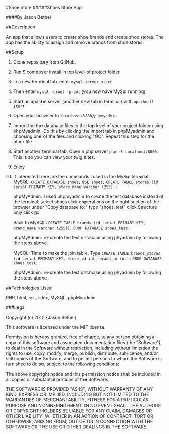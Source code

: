 #Shoe Store
#####Shoes Store App

####By Jason Bethel

##Description

An app that allows users to create shoe brands and create shoe stores. The app has the ability to assign and remove brands from shoe stores.

##Setup

1. Clone repository from GitHub.

2. Run $ composer install in top level of project folder.

3. in a new terminal tab. enter ```mysql.server start```.

4. Then enter ```mysql -uroot -proot``` (you now have MySql running)

5. Start an apache server (another new tab in terminal) with ```apachectl start```

6. Open your browser to ```localhost:8888/phpmyadmin```

7. Import the the database files to the top level of your project folder using phpMyadmin. Do this by clicking the import tab in phpMyadmin and choosing one of the files and clicking "GO". Repeat this step for the other file

8. Start another terminal tab. Open a php server ```php -S localhost:8000```. This is so you can view your twig sites.

9. Enjoy

10. If interested here are the commands I used in the MySql terminal:
    MySQL:
    ```CREATE DATABASE shoes;```
    ```USE shoes;```
    ```CREATE TABLE stores (id serial PRIMARY KEY, store_name varchar (255));```

    phpMyAdmin:
    I used phpmyadmin to create the test database instead of the terminal:
    select shoes
    click opperations on the right section of the browser
    under "Copy database to:" type "shoes_test"
    click Structure only
    click go

    Back to MySQL:
    ```CREATE TABLE brands (id serial PRIMARY KEY, brand_name varchar (255));```
    ```DROP DATABASE shoes_test;```

    phpMyAdmin:
    re-create the test database using phyadmin by following the steps above

    MySQL:
    Time to make the join table. Type ```CREATE TABLE brands_stores (id serial PRIMARY KEY, store_id int, brand_id int);```
    ```DROP DATABASE shoes_test;```

    phpMyAdmin:
    re-create the test database using phyadmin by following the steps above


##Technologies Used

PHP, html, css, silex, MySQL, phpMyadmin

###Legal

Copyright (c) 2015 {Jason Bethel}

This software is licensed under the MIT license.

Permission is hereby granted, free of charge, to any person obtaining a copy of this software and associated documentation files (the "Software"), to deal in the Software without restriction, including without limitation the rights to use, copy, modify, merge, publish, distribute, sublicense, and/or sell copies of the Software, and to permit persons to whom the Software is furnished to do so, subject to the following conditions:

The above copyright notice and this permission notice shall be included in all copies or substantial portions of the Software.

THE SOFTWARE IS PROVIDED "AS IS", WITHOUT WARRANTY OF ANY KIND, EXPRESS OR IMPLIED, INCLUDING BUT NOT LIMITED TO THE WARRANTIES OF MERCHANTABILITY, FITNESS FOR A PARTICULAR PURPOSE AND NONINFRINGEMENT. IN NO EVENT SHALL THE AUTHORS OR COPYRIGHT HOLDERS BE LIABLE FOR ANY CLAIM, DAMAGES OR OTHER LIABILITY, WHETHER IN AN ACTION OF CONTRACT, TORT OR OTHERWISE, ARISING FROM, OUT OF OR IN CONNECTION WITH THE SOFTWARE OR THE USE OR OTHER DEALINGS IN THE SOFTWARE.
